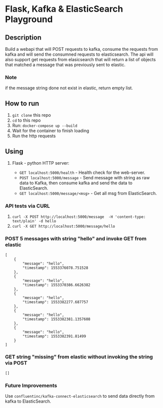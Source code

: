 # Flask, Kafka & ElasticSearch Playground

## Description
Build a webapi that will POST requests to kafka, consume the requests from kafka and will send the consumned requests to elasticsearch.
The api will also support get requests from elasicsearch that will return a list of objects that matched a message that was previously sent to elastic.

### Note 
if the message string done not exist in elastic, return empty list. 

## How to run
1. `git clone` this repo
1. `cd` to this repo
1. Run: `docker-compose up --build`
1. Wait for the container to finish loading
1. Run the http requests

## Using
1. Flask - python HTTP server:

   * `GET localhost:5000/health` - Health check for the web-server.
   * `POST localhost:5000/message` - Send message with string as raw data to Kafka, then consume kafka and send the data to ElasticSearch.
   * `GET localhost:5000/message/<msg>` - Get all msg from ElasticSearch.

### API tests via CURL
1. `curl -X POST http://localhost:5000/message  -H 'content-type: text/plain' -d hello`
1. `curl -X GET http://localhost:5000/message/hello`

### POST 5 messages with string "hello" and invoke GET from elastic
```
[
    {
        "message": "hello",
        "timestamp": 1553376078.751528
    },
    {
        "message": "hello",
        "timestamp": 1553370386.6626382
    },
    {
        "message": "hello",
        "timestamp": 1553382277.687757
    },
    {
        "message": "hello",
        "timestamp": 1553382381.1357608
    },
    {
        "message": "hello",
        "timestamp": 1553382391.81499
    }
]
```
### GET string "missing" from elastic without invoking the string via POST
```
[]
```

### Future Improvements
Use `confluentinc/kafka-connect-elasticsearch` to send data directly from kafka to ElasticSearch.
